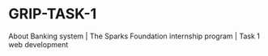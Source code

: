 # GRIP-TASK-1
About
Banking system | The Sparks Foundation internship program | Task 1 web development
